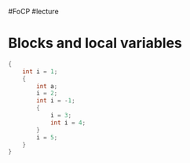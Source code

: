 #FoCP #lecture 

# Blocks and local variables
```cpp
{
	int i = 1;
	{
		int a;
		i = 2;
		int i = -1;
		{
			i = 3;
			int i = 4;
		}
		i = 5;
	}
}
```